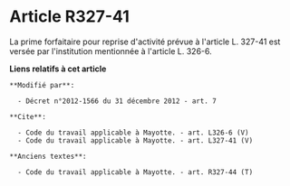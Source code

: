 # Article R327-41

La prime forfaitaire pour reprise d'activité prévue à l'article L. 327-41 est versée par l'institution mentionnée à l'article
L. 326-6.

**Liens relatifs à cet article**

	**Modifié par**:

	  - Décret n°2012-1566 du 31 décembre 2012 - art. 7

	**Cite**:

	  - Code du travail applicable à Mayotte. - art. L326-6 (V)
	  - Code du travail applicable à Mayotte. - art. L327-41 (V)

	**Anciens textes**:

	  - Code du travail applicable à Mayotte. - art. R327-44 (T)
